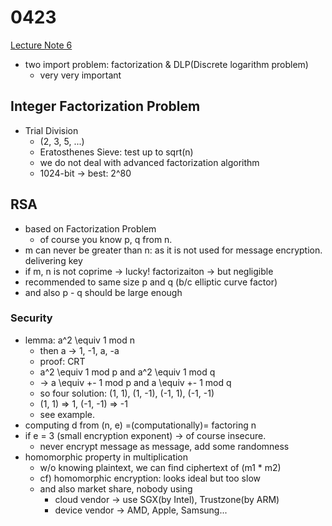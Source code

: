 # 0423

[Lecture Note 6](../lecture-notes/Lec6.pdf)

- two import problem: factorization & DLP(Discrete logarithm problem)
  - very very important

## Integer Factorization Problem

- Trial Division
  - (2, 3, 5, ...)
  - Eratosthenes Sieve: test up to sqrt(n)
  - we do not deal with advanced factorization algorithm
  - 1024-bit -> best: 2^80

## RSA

- based on Factorization Problem
  - of course you know p, q from n.
- m can never be greater than n: as it is not used for message encryption. delivering key
- if m, n is not coprime -> lucky! factorizaiton -> but negligible
- recommended to same size p and q (b/c elliptic curve factor)
- and also p - q should be large enough

### Security

- lemma: a^2 \equiv 1 mod n
  - then a -> 1, -1, a, -a
  - proof: CRT
  - a^2 \equiv 1 mod p and a^2 \equiv 1 mod q
  - -> a \equiv +- 1 mod p and a \equiv +- 1 mod q
  - so four solution: (1, 1), (1, -1), (-1, 1), (-1, -1)
  - (1, 1) => 1, (-1, -1) => -1
  - see example.
- computing d from (n, e) =(computationally)= factoring n
- if e = 3 (small encryption exponent) -> of course insecure.
  - never encrypt message as message, add some randomness
- homomorphic property in multiplication
  - w/o knowing plaintext, we can find ciphertext of (m1 * m2)
  - cf) homomorphic encryption: looks ideal but too slow
  - and also market share, nobody using
    - cloud vendor -> use SGX(by Intel), Trustzone(by ARM)
    - device vendor -> AMD, Apple, Samsung...

